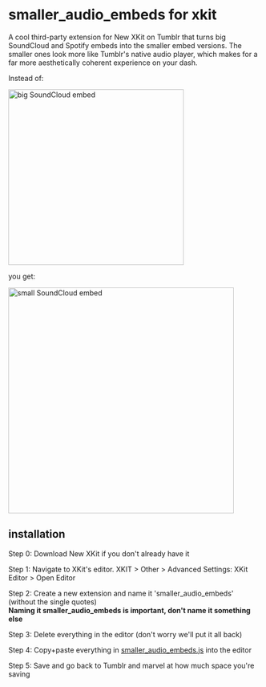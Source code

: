 # smaller_audio_embeds for xkit

A cool third-party extension for New XKit on Tumblr that turns big SoundCloud and Spotify embeds into the smaller embed versions. The smaller ones look more like Tumblr's native audio player, which makes for a far more aesthetically coherent experience on your dash.

Instead of:

<img src="http://68.media.tumblr.com/9205033b6601305a61c487408318d90f/tumblr_okdja17MPx1rjdup1o1_1280.png" alt="big SoundCloud embed" width="350px">

you get:

<img src="http://68.media.tumblr.com/b2c9f0cc3d86e42c68b7d4ffcc555290/tumblr_okdja17MPx1rjdup1o2_1280.png" alt="small SoundCloud embed" width="450px">


## installation

Step 0: Download New XKit if you don't already have it

Step 1: Navigate to XKit's editor. XKIT > Other > Advanced Settings: XKit Editor > Open Editor

Step 2: Create a new extension and name it 'smaller_audio_embeds' (without the single quotes) <br><strong>Naming it smaller_audio_embeds is important, don't name it something else</strong>

Step 3: Delete everything in the editor (don't worry we'll put it all back)

Step 4: Copy+paste everything in <a href="https://github.com/a-delay/xkit-soundcloud-player/blob/master/soundcloud_player.js">smaller_audio_embeds.js</a> into the editor

Step 5: Save and go back to Tumblr and marvel at how much space you're saving



